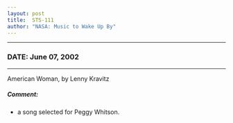 ```yaml
---
layout: post
title:  STS-111
author: "NASA: Music to Wake Up By"
---
```


----
### DATE: June 07, 2002
----
American Woman, by Lenny Kravitz

##### Comment:
* a song selected for Peggy Whitson.
